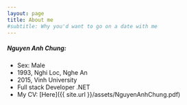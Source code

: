 ```yaml
---
layout: page
title: About me
#subtitle: Why you'd want to go on a date with me
---
```


##### Nguyen Anh Chung:
- Sex: Male
- 1993, Nghi Loc, Nghe An
- 2015, Vinh University
- Full stack Developer .NET
- My CV: [Here]({{ site.url }}/assets/NguyenAnhChung.pdf)

<!-- To be honest, I'm having some trouble remembering right now, so why don't you just watch [my movie](http://en.wikipedia.org/wiki/The_Princess_Bride_%28film%29) and it will answer **all** your questions. -->
